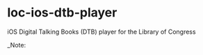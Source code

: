 loc-ios-dtb-player
==================

iOS Digital Talking Books (DTB) player for the Library of Congress

_Note: 